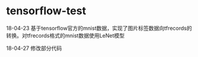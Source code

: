 ﻿# tensorflow-test
 
18-04-23
基于tensorflow官方的mnist数据，实现了图片标签数据向tfrecords的转换。对tfrecords格式的mnist数据使用LeNet模型

18-04-27
修改部分代码
